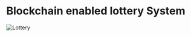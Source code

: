 # Blockchain enabled lottery System
![Lottery](https://user-images.githubusercontent.com/47686377/91868428-6f02f080-ec94-11ea-91bf-162f613a33c5.gif)

